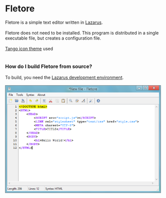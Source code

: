 # Fletore
Fletore is a simple text editor written in [Lazarus](https://lazarus-ide.org).
<br><br>
Fletore does not need to be installed. This program is distributed in a single executable file, but creates a configuration file.
<br>
<br>
[Tango icon theme](http://tango.freedesktop.org) used
<br>
#
### How do I build Fletore from source?
To build, you need the [Lazarus development environment](https://lazarus-ide.org). 
<br><br>
![Fletore screenshot](screenshot.png)
